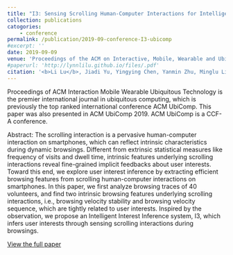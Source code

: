 ```yaml
---
title: "I3: Sensing Scrolling Human-Computer Interactions for Intelligent Interest Inference on Smartphones"
collection: publications
catogories: 
    - conference
permalink: /publication/2019-09-conference-I3-ubicomp
#excerpt: ''
date: 2019-09-09
venue: 'Proceedings of the ACM on Interactive, Mobile, Wearable and Ubiquitous Technologies (IMWUT)'
#paperurl: 'http://lynnlilu.github.io/files/.pdf'
citation: '<b>Li Lu</b>, Jiadi Yu, Yingying Chen, Yanmin Zhu, Minglu Li, Xiangyu Xu. &quot;I^3: Sensing Scrolling Human-Computer Interactions for Intelligent Interest Inference on Smartphones.&quot; <i>Proceedings of the ACM on Interactive, Mobile, Wearable and Ubiquitous Technologies (IMWUT)</i>. 3(3), pp. 97:1-97:22. London, England. 2019. doi: 10.1145/3351255.'
---
```


Proceedings of ACM Interaction Mobile Wearable Ubiquitous Technology is the premier international journal in ubiquitous computing, which is previously the top ranked international conference ACM UbiComp. This paper was also presented in ACM UbiComp 2019. ACM UbiComp is a CCF-A conference. 

Abstract: The scrolling interaction is a pervasive human-computer interaction on smartphones, which can reflect intrinsic characteristics during dynamic browsings. Different from extrinsic statistical measures like frequency of visits and dwell time, intrinsic features underlying scrolling interactions reveal fine-grained implicit feedbacks about user interests. Toward this end, we explore user interest inference by extracting efficient browsing features from scrolling human-computer interactions on smartphones. In this paper, we first analyze browsing traces of 40 volunteers, and find two intrinsic browsing features underlying scrolling interactions, i.e., browsing velocity stability and browsing velocity sequence, which are tightly related to user interests. Inspired by the observation, we propose an Intelligent Interest Inference system, I3, which infers user interests through sensing scrolling interactions during browsings.

[View the full paper](https://dl.acm.org/citation.cfm?id=3351255)

